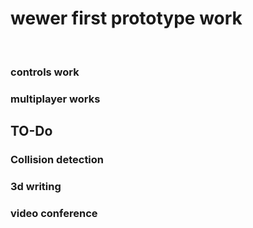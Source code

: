 # wewer first prototype work
<br>

### controls work
### multiplayer works

## TO-Do

### Collision detection

### 3d writing
### video conference 
